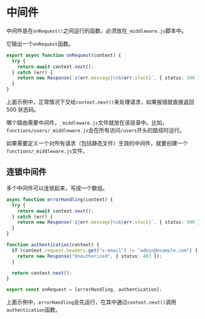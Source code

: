 # 中间件

中间件是在`onRequest()`之间运行的函数，必须放在`_middleware.js`脚本中。

它输出一个`onRequest`函数。 

```typescript
export async function onRequest(context) {
  try {
    return await context.next();
  } catch (err) {
    return new Response(`${err.message}\n${err.stack}`, { status: 500 });
  }
}
```

上面示例中，正常情况下交给`context.next()`来处理请求，如果报错就直接返回 500 状态码。

哪个路由需要中间件，`_middleware.js`文件就放在该目录中。比如，`functions/users/_middleware.js`会在所有访问`/users`开头的路径时运行。

如果需要定义一个对所有请求（包括静态文件）生效的中间件，就要创建一个`functions/_middleware.js`文件。

## 连锁中间件

多个中间件可以连锁起来，写成一个数组。

```typescript
async function errorHandling(context) {
  try {
    return await context.next();
  } catch (err) {
    return new Response(`${err.message}\n${err.stack}`, { status: 500 });
  }
}

function authentication(context) {
  if (context.request.headers.get("x-email") != "admin@example.com") {
    return new Response("Unauthorized", { status: 403 });
  }

  return context.next();
}

export const onRequest = [errorHandling, authentication];
```

上面示例中，`errorHandling`会先运行，在其中通过`context.next()`调用`authentication`函数。
